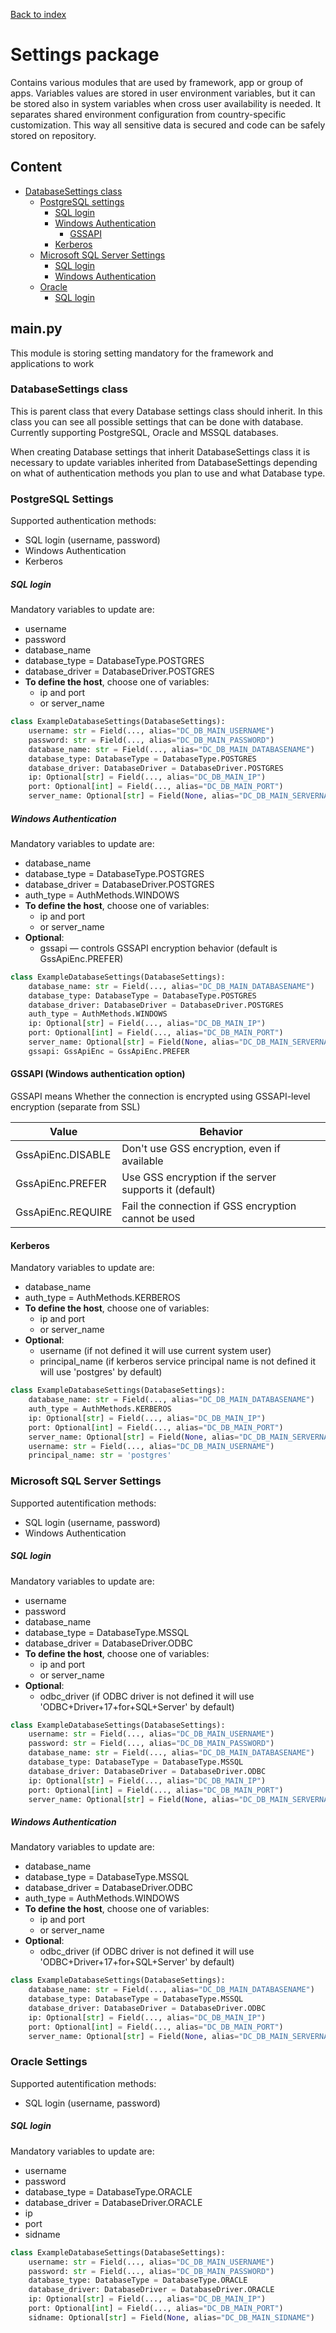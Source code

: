 [Back to index](1.index.md)
# Settings package
Contains various modules that are used by framework, app or group of apps. 
Variables values are stored in user environment variables, 
but it can be stored also in system variables when cross user availability is needed.
It separates shared environment configuration from country-specific customization.
This way all sensitive data is secured and code can be safely stored on repository.

## Content
- [DatabaseSettings class](#databasesettings-class)
  - [PostgreSQL settings](#postgresql-settings)
    - [SQL login](#postgresql-sql-login)
    - [Windows Authentication](#postgresql-win-auth)
        - [GSSAPI](#postgresql-gssapi)
    - [Kerberos](#postgresql-kerberos)
  - [Microsoft SQL Server Settings](#mssql-settings)
    - [SQL login](#mssql-sql-login)
    - [Windows Authentication](#mssql-win-auth)
  - [Oracle](#oracle-settings)
    - [SQL login](#oracle-sql-login)


## main.py
This module is storing setting mandatory for the framework and applications to work

### DatabaseSettings class
This is parent class that every Database settings class should inherit.
In this class you can see all possible settings that can be done with database.
Currently supporting PostgreSQL, Oracle and MSSQL databases.

When creating Database settings that inherit DatabaseSettings class it is necessary
to update variables inherited from DatabaseSettings depending on what of 
authentication methods you plan to use and what Database type. 


### PostgreSQL Settings 
Supported authentication methods:
- SQL login (username, password)
- Windows Authentication
- Kerberos

##### SQL login <a id="postgresql-sql-login"></a>
Mandatory variables to update are:
- username
- password
- database_name
- database_type = DatabaseType.POSTGRES
- database_driver = DatabaseDriver.POSTGRES
- **To define the host**, choose one of variables:
  - ip and port
  - or server_name

```python
class ExampleDatabaseSettings(DatabaseSettings):
    username: str = Field(..., alias="DC_DB_MAIN_USERNAME")
    password: str = Field(..., alias="DC_DB_MAIN_PASSWORD")
    database_name: str = Field(..., alias="DC_DB_MAIN_DATABASENAME")
    database_type: DatabaseType = DatabaseType.POSTGRES
    database_driver: DatabaseDriver = DatabaseDriver.POSTGRES
    ip: Optional[str] = Field(..., alias="DC_DB_MAIN_IP")
    port: Optional[int] = Field(..., alias="DC_DB_MAIN_PORT")
    server_name: Optional[str] = Field(None, alias="DC_DB_MAIN_SERVERNAME")
```

##### Windows Authentication <a id="postgresql-win-auth"></a>
Mandatory variables to update are:
- database_name
- database_type = DatabaseType.POSTGRES
- database_driver = DatabaseDriver.POSTGRES
- auth_type = AuthMethods.WINDOWS
- **To define the host**, choose one of variables:
  - ip and port
  - or server_name
- **Optional**:
  - gssapi — controls GSSAPI encryption behavior (default is GssApiEnc.PREFER)

```python
class ExampleDatabaseSettings(DatabaseSettings):
    database_name: str = Field(..., alias="DC_DB_MAIN_DATABASENAME")
    database_type: DatabaseType = DatabaseType.POSTGRES
    database_driver: DatabaseDriver = DatabaseDriver.POSTGRES
    auth_type = AuthMethods.WINDOWS
    ip: Optional[str] = Field(..., alias="DC_DB_MAIN_IP")
    port: Optional[int] = Field(..., alias="DC_DB_MAIN_PORT")
    server_name: Optional[str] = Field(None, alias="DC_DB_MAIN_SERVERNAME")
    gssapi: GssApiEnc = GssApiEnc.PREFER
```

#### GSSAPI (Windows authentication option) <a id="postgresql-gssapi"></a>
GSSAPI means Whether the connection is encrypted using GSSAPI-level encryption (separate from SSL)

| Value             | Behavior                                                 |
|-------------------|----------------------------------------------------------|
| GssApiEnc.DISABLE | Don't use GSS encryption, even if available              |
| GssApiEnc.PREFER  | Use GSS encryption if the server supports it (default) |
| GssApiEnc.REQUIRE | Fail the connection if GSS encryption cannot be used     |


#### Kerberos <a id="postgresql-kerberos"></a>
Mandatory variables to update are:
- database_name
- auth_type = AuthMethods.KERBEROS
- **To define the host**, choose one of variables:
  - ip and port
  - or server_name
- **Optional**:
  - username (if not defined it will use current system user)
  - principal_name (if kerberos service principal name is not defined it will use 'postgres' by default)

```python
class ExampleDatabaseSettings(DatabaseSettings):
    database_name: str = Field(..., alias="DC_DB_MAIN_DATABASENAME")
    auth_type = AuthMethods.KERBEROS
    ip: Optional[str] = Field(..., alias="DC_DB_MAIN_IP")
    port: Optional[int] = Field(..., alias="DC_DB_MAIN_PORT")
    server_name: Optional[str] = Field(None, alias="DC_DB_MAIN_SERVERNAME")
    username: str = Field(..., alias="DC_DB_MAIN_USERNAME")
    principal_name: str = 'postgres'
```

### Microsoft SQL Server Settings <a id="mssql-settings"></a>
Supported autentification methods:
- SQL login (username, password)
- Windows Authentication

##### SQL login <a id="mssql-sql-login"></a>
Mandatory variables to update are:
- username
- password
- database_name
- database_type = DatabaseType.MSSQL
- database_driver = DatabaseDriver.ODBC
- **To define the host**, choose one of variables:
  - ip and port
  - or server_name
- **Optional**:
  - odbc_driver (if ODBC driver is not defined it will use 'ODBC+Driver+17+for+SQL+Server' by default)

```python
class ExampleDatabaseSettings(DatabaseSettings):
    username: str = Field(..., alias="DC_DB_MAIN_USERNAME")
    password: str = Field(..., alias="DC_DB_MAIN_PASSWORD")
    database_name: str = Field(..., alias="DC_DB_MAIN_DATABASENAME")
    database_type: DatabaseType = DatabaseType.MSSQL
    database_driver: DatabaseDriver = DatabaseDriver.ODBC
    ip: Optional[str] = Field(..., alias="DC_DB_MAIN_IP")
    port: Optional[int] = Field(..., alias="DC_DB_MAIN_PORT")
    server_name: Optional[str] = Field(None, alias="DC_DB_MAIN_SERVERNAME")
```

##### Windows Authentication <a id="mssql-win-auth"></a>
Mandatory variables to update are:
- database_name
- database_type = DatabaseType.MSSQL
- database_driver = DatabaseDriver.ODBC
- auth_type = AuthMethods.WINDOWS
- **To define the host**, choose one of variables:
  - ip and port
  - or server_name
- **Optional**:
  - odbc_driver (if ODBC driver is not defined it will use 'ODBC+Driver+17+for+SQL+Server' by default)

```python
class ExampleDatabaseSettings(DatabaseSettings):
    database_name: str = Field(..., alias="DC_DB_MAIN_DATABASENAME")
    database_type: DatabaseType = DatabaseType.MSSQL
    database_driver: DatabaseDriver = DatabaseDriver.ODBC
    ip: Optional[str] = Field(..., alias="DC_DB_MAIN_IP")
    port: Optional[int] = Field(..., alias="DC_DB_MAIN_PORT")
    server_name: Optional[str] = Field(None, alias="DC_DB_MAIN_SERVERNAME")
```

### Oracle Settings <a id="oracle-settings"></a>
Supported autentification methods:
- SQL login (username, password)

##### SQL login <a id="oracle-sql-login"></a>
Mandatory variables to update are:
- username
- password
- database_type = DatabaseType.ORACLE
- database_driver = DatabaseDriver.ORACLE
- ip
- port
- sidname

```python
class ExampleDatabaseSettings(DatabaseSettings):
    username: str = Field(..., alias="DC_DB_MAIN_USERNAME")
    password: str = Field(..., alias="DC_DB_MAIN_PASSWORD")
    database_type: DatabaseType = DatabaseType.ORACLE
    database_driver: DatabaseDriver = DatabaseDriver.ORACLE
    ip: Optional[str] = Field(..., alias="DC_DB_MAIN_IP")
    port: Optional[int] = Field(..., alias="DC_DB_MAIN_PORT")
    sidname: Optional[str] = Field(None, alias="DC_DB_MAIN_SIDNAME")
```